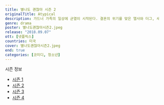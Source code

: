 ```yaml
---
title: 별나도 괜찮아 시즌 2
originalTitle: Atypical
description: 가드너 가족의 일상에 균열이 시작된다. 결혼의 위기를 맞은 엘사와 더그, 새로운 학교생활이 두려운 케이시. 설상가상, 샘은 졸업 후의 삶을 스스로 준비해야 한다.
genre: drama
poster: 별나도괜찮아시즌2.jpeg
release: "2018.09.07"
ott: [넷플릭스]
countries: 미국
cover: 별나도괜찮아시즌2.jpeg
end: true
categories: [코미디, 청소년]
---
```


<div class="title bold">시즌 정보</div>

- [시즌 1](https://lesflix.github.io/drama/별나도괜찮아시즌1/)
- [시즌 2](https://lesflix.github.io/drama/별나도괜찮아시즌2/)
- [시즌 3](https://lesflix.github.io/drama/별나도괜찮아시즌3/)
- [시즌 4](https://lesflix.github.io/drama/별나도괜찮아시즌4/)
